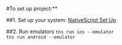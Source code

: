 #To set up project:**

##1. Set up your system: [NativeScript Set Up](https://docs.nativescript.org/start/quick-setup)

##2. Run emulators
`tns run ios --emulator`  
`tns run android --emulator`  

